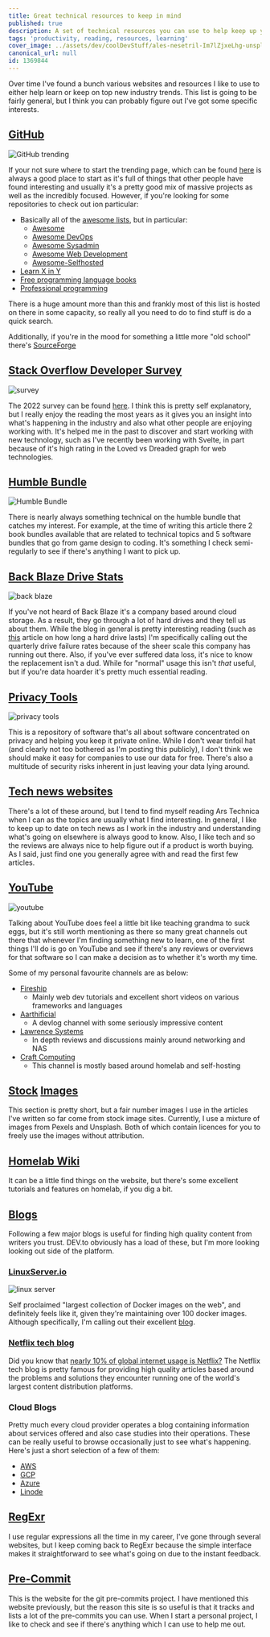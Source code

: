 ```yaml
---
title: Great technical resources to keep in mind
published: true
description: A set of technical resources you can use to help keep up your skills
tags: 'productivity, reading, resources, learning'
cover_image: ../assets/dev/coolDevStuff/ales-nesetril-Im7lZjxeLhg-unsplash.jpg
canonical_url: null
id: 1369844
---
```


Over time I've found a bunch various websites and resources I like to use to either help learn or keep on top new industry trends.  This list is going to be fairly general, but I think you can probably figure out I've got some specific interests.

## [GitHub](https://github.com/)

![GitHub trending](../assets/dev/coolDevStuff/roman-synkevych-UT8LMo-wlyk-unsplash.png)

If your not sure where to start the trending page, which can be found [here](https://github.com/trending) is always a good place to start as it's full of things that other people have found interesting and usually it's a pretty good mix of massive projects as well as the incredibly focused.  However, if you're looking for some repositories to check out ion particular:

- Basically all of the [awesome lists](https://awesome.digitalbunker.dev/), but in particular:
  - [Awesome](https://github.com/topics/awesome)
  - [Awesome DevOps](https://github.com/wmariuss/awesome-devops)
  - [Awesome Sysadmin](https://github.com/awesome-foss/awesome-sysadmin)
  - [Awesome Web Development](https://github.com/mrmartineau/awesome-web-dev-resources)
  - [Awesome-Selfhosted](https://github.com/awesome-selfhosted/awesome-selfhosted)
- [Learn X in Y](https://learnxiny.github.io/)
- [Free programming language books](https://github.com/EbookFoundation/free-programming-books)
- [Professional programming](https://github.com/charlax/professional-programming)

There is a huge amount more than this and frankly most of this list is hosted on there in some capacity, so really all you need to do to find stuff is do a quick search.

Additionally, if you're in the mood for something a little more "old school" there's [SourceForge](https://sourceforge.net/directory/)

## [Stack Overflow Developer Survey](https://insights.stackoverflow.com/survey)

![survey](../assets/dev/coolDevStuff/stackOverflow.png)

The 2022 survey can be found [here](https://survey.stackoverflow.co/2022/).  I think this is pretty self explanatory, but I really enjoy the reading the most years as it gives you an insight into what's happening in the industry and also what other people are enjoying working with.  It's helped me in the past to discover and start working with new technology, such as I've recently been working with Svelte, in part because of it's high rating in the Loved vs Dreaded graph for web technologies.

## [Humble Bundle](https://www.humblebundle.com/bundles)

![Humble Bundle](../assets/dev/coolDevStuff/humbleBundle.png)

There is nearly always something technical on the humble bundle that catches my interest.  For example, at the time of writing this article there 2 book bundles available that are related to technical topics and 5 software bundles that go from game design to coding.  It's something I check semi-regularly to see if there's anything I want to pick up.

## [Back Blaze Drive Stats](https://www.backblaze.com/blog/backblaze-drive-stats-for-q3-2022/)

![back blaze](../assets/dev/coolDevStuff/backBlaze.png)

If you've not heard of Back Blaze it's a company based around cloud storage.  As a result, they go through a lot of hard drives and they tell us about them.  While the blog in general is pretty interesting reading (such as [this](https://www.backblaze.com/blog/how-long-do-disk-drives-last/) article on how long a hard drive lasts) I'm specifically calling out the quarterly drive failure rates because of the sheer scale this company has running out there.  Also, if you've ever suffered data loss, it's nice to know the replacement isn't a dud.  While for "normal" usage this isn't *that* useful, but if you're data hoarder it's pretty much essential reading.

## [Privacy Tools](https://www.privacytools.io/)

![privacy tools](../assets/dev/coolDevStuff/privacyTools.png)

This is a repository of software that's all about software concentrated on privacy and helping you keep it private online. While I don't wear tinfoil hat (and clearly not too bothered as I'm posting this publicly), I don't think we should make it easy for companies to use our data for free.  There's also a multitude of security risks inherent in just leaving your data lying around.

## [Tech news websites](https://arstechnica.com/)

There's a lot of these around, but I tend to find myself reading Ars Technica when I can as the topics are usually what I find interesting.  In general, I like to keep up to date on tech news as I work in the industry and understanding what's going on elsewhere is always good to know.  Also, I like tech and so the reviews are always nice to help figure out if a product is worth buying.  As I said, just find one you generally agree with and read the first few articles.

## [YouTube](https://www.youtube.com/)

![youtube](../assets/dev/coolDevStuff/youtube.png)

Talking about YouTube does feel a little bit like teaching grandma to suck eggs, but it's still worth mentioning as there so many great channels out there that whenever I'm finding something new to learn, one of the first things I'll do is go on YouTube and see if there's any reviews or overviews for that software so I can make a decision as to whether it's worth my time.

Some of my personal favourite channels are as below:

- [Fireship](https://www.youtube.com/@Fireship)
  - Mainly web dev tutorials and excellent short videos on various frameworks and languages
- [Aarthificial](https://www.youtube.com/@aarthificial/featured)
  - A devlog channel with some seriously impressive content
- [Lawrence Systems](https://www.youtube.com/@LAWRENCESYSTEMS)
  - In depth reviews and discussions mainly around networking and NAS
- [Craft Computing](https://www.youtube.com/@CraftComputing/featured)
  - This channel is mostly based around homelab and self-hosting

## [Stock](https://unsplash.com/) [Images](https://www.pexels.com/)

This section is pretty short, but a fair number images I use in the articles I've written so far come from stock image sites.  Currently, I use a mixture of images from Pexels and Unsplash.  Both of which contain licences for you to freely use the images without attribution.

## [Homelab Wiki](https://thehomelab.wiki/)

It can be a little find things on the website, but there's some excellent tutorials and features on homelab, if you dig a bit.

## [Blogs](https://www.google.com/)

Following a few major blogs is useful for finding high quality content from writers you trust.  DEV.to obviously has a load of these, but I'm more looking looking out side of the platform.

### [LinuxServer.io](https://www.linuxserver.io)

![linux server](../assets/dev/coolDevStuff/linuxServerIo.png)

Self proclaimed "largest collection of Docker images on the web", and definitely feels like it, given they're maintaining over 100 docker images.  Although specifically, I'm calling out their excellent [blog](https://www.linuxserver.io/blog).

### [Netflix tech blog](https://netflixtechblog.com/)

Did you know that [nearly 10% of global internet usage is Netflix?](https://www.sandvine.com/press-releases/sandvines-2022-global-internet-phenomena-report-reveals-explosion-in-heavy-app-usage-and-app-complexity-with-video-everywhere) The Netflix tech blog is pretty famous for providing high quality articles based around the problems and solutions they encounter running one of the world's largest content distribution platforms.

### Cloud Blogs

Pretty much every cloud provider operates a blog containing information about services offered and also case studies into their operations.  These can be really useful to browse occasionally just to see what's happening.  Here's just a short selection of a few of them:

- [AWS](https://aws.amazon.com/blogs/aws/)
- [GCP](https://cloud.google.com/blog/)
- [Azure](https://azure.microsoft.com/en-gb/blog/)
- [Linode](https://www.linode.com/blog/)

## [RegExr](https://regexr.com/)

I use regular expressions all the time in my career, I've gone through several websites, but I keep coming back to RegExr because the simple interface makes it straightforward to see what's going on due to the instant feedback.

## [Pre-Commit](https://pre-commit.com/index.html)

This is the website for the git pre-commits project.  I have mentioned this website previously, but the reason this site is so useful is that it tracks and lists a lot of the pre-commits you can use. When I start a personal project, I like to check and see if there's anything which I can use to help me out.

